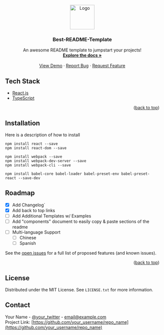 



<!-- PROJECT LOGO -->
<br />
<div align="center">
  <a href="https://github.com/othneildrew/Best-README-Template">
    <img src="images/logo.png" alt="Logo" width="80" height="80">
  </a>

  <h3 align="center">Best-README-Template</h3>

  <p align="center">
    An awesome README template to jumpstart your projects!
    <br />
    <a href="https://github.com/othneildrew/Best-README-Template"><strong>Explore the docs »</strong></a>
    <br />
    <br />
    <a href="https://github.com/othneildrew/Best-README-Template">View Demo</a>
    ·
    <a href="https://github.com/othneildrew/Best-README-Template/issues">Report Bug</a>
    ·
    <a href="https://github.com/othneildrew/Best-README-Template/issues">Request Feature</a>
  </p>
</div>



## Tech Stack

* [React.js](https://reactjs.org/)
* [TypeScript](https://www.typescriptlang.org/)

<p align="right">(<a href="#top">back to top</a>)</p>

## Installation
Here is a description of how to install

```
npm install react --save
npm install react-dom --save

npm install webpack --save
npm install webpack-dev-server --save
npm install webpack-cli --save

npm install babel-core babel-loader babel-preset-env babel-preset-react --save-dev
```


## Roadmap

- [x] Add Changelog`
- [x] Add back to top links
- [ ] Add Additional Templates w/ Examples
- [ ] Add "components" document to easily copy & paste sections of the readme
- [ ] Multi-language Support
    - [ ] Chinese
    - [ ] Spanish

See the [open issues](https://github.com/othneildrew/Best-README-Template/issues) for a full list of proposed features (and known issues).

<p align="right">(<a href="#top">back to top</a>)</p>


## License
Distributed under the MIT License. See `LICENSE.txt` for more information.



## Contact

Your Name - [@your_twitter](https://twitter.com/your_username) - email@example.com <br>
Project Link: [https://github.com/your_username/repo_name](https://github.com/your_username/repo_name)



